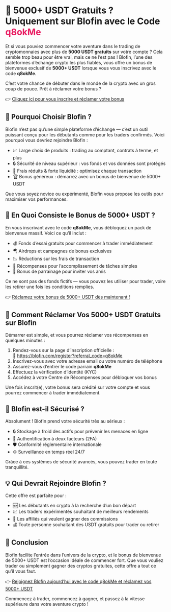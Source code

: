 <h1>💸 5000+ USDT Gratuits ? Uniquement sur Blofin avec le Code <span style="color:#e91e63;">q8okMe</span></h1>

  <p>Et si vous pouviez commencer votre aventure dans le trading de cryptomonnaies avec plus de <strong>5000 USDT gratuits</strong> sur votre compte ? Cela semble trop beau pour être vrai, mais ce ne l’est pas ! Blofin, l’une des plateformes d’échange crypto les plus fiables, vous offre un bonus de bienvenue exclusif de <strong>5000+ USDT</strong> lorsque vous vous inscrivez avec le code <strong>q8okMe</strong>.</p>

  <p>C’est votre chance de débuter dans le monde de la crypto avec un gros coup de pouce. Prêt à réclamer votre bonus ?</p>

  <p>👉 <a href="https://blofin.com/register?referral_code=q8okMe" target="_blank">Cliquez ici pour vous inscrire et réclamer votre bonus</a></p>

  

  <h2>🚀 Pourquoi Choisir Blofin ?</h2>
  <p>Blofin n’est pas qu’une simple plateforme d’échange — c’est un outil puissant conçu pour les débutants comme pour les traders confirmés. Voici pourquoi vous devriez rejoindre Blofin :</p>
  <ul>
    <li>📈 Large choix de produits : trading au comptant, contrats à terme, et plus</li>
    <li>🔒 Sécurité de niveau supérieur : vos fonds et vos données sont protégés</li>
    <li>💸 Frais réduits & forte liquidité : optimisez chaque transaction</li>
    <li>🏆 Bonus généreux : démarrez avec un bonus de bienvenue de 5000+ USDT</li>
  </ul>
  <p>Que vous soyez novice ou expérimenté, Blofin vous propose les outils pour maximiser vos performances.</p>

  

  <h2>🎁 En Quoi Consiste le Bonus de 5000+ USDT ?</h2>
  <p>En vous inscrivant avec le code <strong>q8okMe</strong>, vous débloquez un pack de bienvenue massif. Voici ce qu’il inclut :</p>
  <ul>
    <li>💰 Fonds d’essai gratuits pour commencer à trader immédiatement</li>
    <li>🪂 Airdrops et campagnes de bonus exclusives</li>
    <li>📉 Réductions sur les frais de transaction</li>
    <li>🎯 Récompenses pour l’accomplissement de tâches simples</li>
    <li>🤝 Bonus de parrainage pour inviter vos amis</li>
  </ul>
  <p>Ce ne sont pas des fonds fictifs — vous pouvez les utiliser pour trader, voire les retirer une fois les conditions remplies.</p>

  <p>👉 <a href="https://blofin.com/register?referral_code=q8okMe" target="_blank">Réclamez votre bonus de 5000+ USDT dès maintenant !</a></p>

  

  <h2>📝 Comment Réclamer Vos 5000+ USDT Gratuits sur Blofin</h2>
  <p>Démarrer est simple, et vous pourrez réclamer vos récompenses en quelques minutes :</p>
  <ol>
    <li>Rendez-vous sur la page d’inscription officielle :<br>
      🔗 <a href="https://blofin.com/register?referral_code=q8okMe" target="_blank">https://blofin.com/register?referral_code=q8okMe</a></li>
    <li>Inscrivez-vous avec votre adresse email ou votre numéro de téléphone</li>
    <li>Assurez-vous d’entrer le code parrain <strong>q8okMe</strong></li>
    <li>Effectuez la vérification d’identité (KYC)</li>
    <li>Accédez à votre Centre de Récompenses pour débloquer vos bonus</li>
  </ol>
  <p>Une fois inscrit(e), votre bonus sera crédité sur votre compte et vous pourrez commencer à trader immédiatement.</p>

  

  <h2>🔐 Blofin est-il Sécurisé ?</h2>
  <p>Absolument ! Blofin prend votre sécurité très au sérieux :</p>
  <ul>
    <li>🔒 Stockage à froid des actifs pour prévenir les menaces en ligne</li>
    <li>🔐 Authentification à deux facteurs (2FA)</li>
    <li>🛡️ Conformité réglementaire internationale</li>
    <li>⚙️ Surveillance en temps réel 24/7</li>
  </ul>
  <p>Grâce à ces systèmes de sécurité avancés, vous pouvez trader en toute tranquillité.</p>

  

  <h2>💡 Qui Devrait Rejoindre Blofin ?</h2>
  <p>Cette offre est parfaite pour :</p>
  <ul>
    <li>🆕 Les débutants en crypto à la recherche d’un bon départ</li>
    <li>💹 Les traders expérimentés souhaitant de meilleurs rendements</li>
    <li>👥 Les affiliés qui veulent gagner des commissions</li>
    <li>💰 Toute personne souhaitant des USDT gratuits pour trader ou retirer</li>
  </ul>

  

  <h2>🎉 Conclusion</h2>
  <p>Blofin facilite l’entrée dans l’univers de la crypto, et le bonus de bienvenue de 5000+ USDT est l’occasion idéale de commencer fort. Que vous vouliez trader ou simplement gagner des cryptos gratuites, cette offre a tout ce qu’il vous faut.</p>

  <p>👉 <a href="https://blofin.com/register?referral_code=q8okMe" target="_blank">Rejoignez Blofin aujourd’hui avec le code q8okMe et réclamez vos 5000+ USDT</a></p>

  <p>Commencez à trader, commencez à gagner, et passez à la vitesse supérieure dans votre aventure crypto !</p>

</body>
</html>
